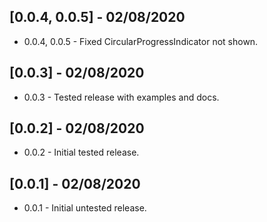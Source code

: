 ## [0.0.4, 0.0.5] - 02/08/2020

- 0.0.4, 0.0.5 - Fixed CircularProgressIndicator not shown.

## [0.0.3] - 02/08/2020

- 0.0.3 - Tested release with examples and docs.

## [0.0.2] - 02/08/2020

- 0.0.2 - Initial tested release.

## [0.0.1] - 02/08/2020

- 0.0.1 - Initial untested release.
